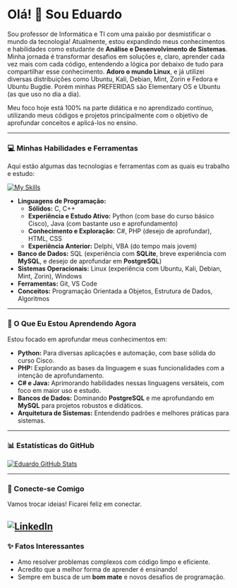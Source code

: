 # Olá! 👋 Sou Eduardo

Sou professor de Informática e TI com uma paixão por desmistificar o mundo da tecnologia! Atualmente, estou expandindo meus conhecimentos e habilidades como estudante de **Análise e Desenvolvimento de Sistemas**. Minha jornada é transformar desafios em soluções e, claro, aprender cada vez mais com cada código, entendendo a lógica por debaixo de tudo para compartilhar esse conhecimento. **Adoro o mundo Linux**, e já utilizei diversas distribuições como Ubuntu, Kali, Debian, Mint, Zorin e Fedora e Ubuntu Bugdie. Porém minhas PREFERIDAS são Elementary OS e Ubuntu (as que uso no dia a dia).

Meu foco hoje está 100% na parte didática e no aprendizado contínuo, utilizando meus códigos e projetos principalmente com o objetivo de aprofundar conceitos e aplicá-los no ensino.

---

### 💻 Minhas Habilidades e Ferramentas

Aqui estão algumas das tecnologias e ferramentas com as quais eu trabalho e estudo:

[![My Skills](https://skillicons.dev/icons?i=c,cpp,cs,java,python,php,sqlite,postgresql,mysql,vscode,git,linux,windows,html,css)](https://skillicons.dev)

* **Linguagens de Programação:**
    * **Sólidos:** C, C++
    * **Experiência e Estudo Ativo:** Python (com base do curso básico Cisco), Java (com bastante uso e aprofundamento)
    * **Conhecimento e Exploração:** C#, PHP (desejo de aprofundar), HTML, CSS
    * **Experiência Anterior:** Delphi, VBA (do tempo mais jovem)
* **Banco de Dados:** SQL (experiência com **SQLite**, breve experiência com **MySQL**, e desejo de aprofundar em **PostgreSQL**)
* **Sistemas Operacionais:** Linux (experiência com Ubuntu, Kali, Debian, Mint, Zorin), Windows
* **Ferramentas:** Git, VS Code
* **Conceitos:** Programação Orientada a Objetos, Estrutura de Dados, Algoritmos

---

### 🌱 O Que Eu Estou Aprendendo Agora

Estou focado em aprofundar meus conhecimentos em:

* **Python:** Para diversas aplicações e automação, com base sólida do curso Cisco.
* **PHP:** Explorando as bases da linguagem e suas funcionalidades com a intenção de aprofundamento.
* **C# e Java:** Aprimorando habilidades nessas linguagens versáteis, com foco em maior uso e estudo.
* **Bancos de Dados:** Dominando **PostgreSQL** e me aprofundando em **MySQL** para projetos robustos e didáticos.
* **Arquitetura de Sistemas:** Entendendo padrões e melhores práticas para sistemas.

---

### 📊 Estatísticas do GitHub

[![Eduardo GitHub Stats](https://github-readme-stats.vercel.app/api?username=Eduardofbarreto&show_icons=true&theme=dracula&hide_border=true&locale=pt-br)](https://github.com/anuraghazra/github-readme-stats)

---

### 🔗 Conecte-se Comigo

Vamos trocar ideias! Ficarei feliz em conectar.

[![LinkedIn](https://img.shields.io/badge/LinkedIn-0077B5?style=for-the-badge&logo=linkedin&logoColor=white)](https://www.linkedin.com/in/eduardo-filippsen-barreto-944037101/)
---

### ✨ Fatos Interessantes

* Amo resolver problemas complexos com código limpo e eficiente.
* Acredito que a melhor forma de aprender é ensinando!
* Sempre em busca de um **bom mate** e novos desafios de programação.
